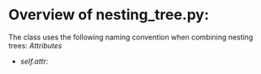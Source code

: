 # Overview of nesting_tree.py:
The class uses the following naming convention when combining nesting trees:
*Attributes*
  - *self.attr:* 
